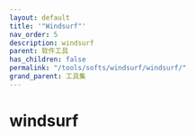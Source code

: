```yaml
---
layout: default
title: '"Windsurf"'
nav_order: 5
description: windsurf
parent: 软件工具
has_children: false
permalink: "/tools/softs/windsurf/windsurf/"
grand_parent: 工具集
---
```


# windsurf
